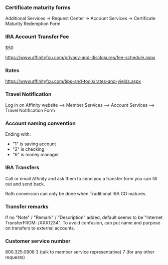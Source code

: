 ### Certificate maturity forms

Additional Services -> Request Center -> Account Services -> Certificate Maturity Redemption Form


### IRA Account Transfer Fee

$50

https://www.affinityfcu.com/privacy-and-disclosures/fee-schedule.aspx


### Rates

https://www.affinityfcu.com/tips-and-tools/rates-and-yields.aspx


### Travel Notification

Log in on Affinity website --> Member Services --> Account Services --> Travel Notification Form


### Account naming convention

Ending with:

* "1" is saving account
* "2" is checking
* "6" is money manager


### IRA Transfers

Call or email Affinity and ask them to send you a transfer form you can fill out and send back.

Roth conversion can only be done when Traditional IRA CD matures.


### Transfer remarks

If no "Note" / "Remark" / "Description" added, default seems to be "Internet TransferFROM: /XXX1234". To avoid confusion, can put name and purpose on transfers to external accounts.


### Customer service number

800.325.0808
3 (talk to member service representative)
7 (for any other requests)
